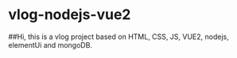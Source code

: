 # vlog-nodejs-vue2
##Hi, this is a vlog project based on HTML, CSS, JS, VUE2, nodejs, elementUi and mongoDB.
